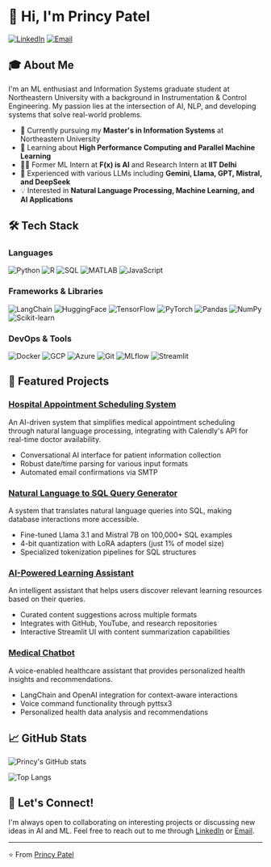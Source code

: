 # 👋 Hi, I'm Princy Patel

[![LinkedIn](https://img.shields.io/badge/LinkedIn-0077B5?style=for-the-badge&logo=linkedin&logoColor=white)](https://www.linkedin.com/in/princy-patel-4a7a19206/)
[![Email](https://img.shields.io/badge/Email-D14836?style=for-the-badge&logo=gmail&logoColor=white)](mailto:patel.princyr@northeastern.edu)

## 🎓 About Me

I'm an ML enthusiast and Information Systems graduate student at Northeastern University with a background in Instrumentation & Control Engineering. My passion lies at the intersection of AI, NLP, and developing systems that solve real-world problems.

- 🔭 Currently pursuing my **Master's in Information Systems** at Northeastern University
- 🌱 Learning about **High Performance Computing and Parallel Machine Learning**
- 👨‍💻 Former ML Intern at **F(x) is AI** and Research Intern at **IIT Delhi**
- 🤖 Experienced with various LLMs including **Gemini, Llama, GPT, Mistral, and DeepSeek**
- 💡 Interested in **Natural Language Processing, Machine Learning, and AI Applications**

## 🛠️ Tech Stack

### Languages
![Python](https://img.shields.io/badge/Python-3776AB?style=flat-square&logo=python&logoColor=white)
![R](https://img.shields.io/badge/R-276DC3?style=flat-square&logo=r&logoColor=white)
![SQL](https://img.shields.io/badge/SQL-4479A1?style=flat-square&logo=postgresql&logoColor=white)
![MATLAB](https://img.shields.io/badge/MATLAB-0076A8?style=flat-square&logo=mathworks&logoColor=white)
![JavaScript](https://img.shields.io/badge/JavaScript-F7DF1E?style=flat-square&logo=javascript&logoColor=black)

### Frameworks & Libraries
![LangChain](https://img.shields.io/badge/LangChain-121212?style=flat-square)
![HuggingFace](https://img.shields.io/badge/HuggingFace-FF9A00?style=flat-square)
![TensorFlow](https://img.shields.io/badge/TensorFlow-FF6F00?style=flat-square&logo=tensorflow&logoColor=white)
![PyTorch](https://img.shields.io/badge/PyTorch-EE4C2C?style=flat-square&logo=pytorch&logoColor=white)
![Pandas](https://img.shields.io/badge/Pandas-150458?style=flat-square&logo=pandas&logoColor=white)
![NumPy](https://img.shields.io/badge/NumPy-013243?style=flat-square&logo=numpy&logoColor=white)
![Scikit-learn](https://img.shields.io/badge/Scikit_Learn-F7931E?style=flat-square&logo=scikit-learn&logoColor=white)

### DevOps & Tools
![Docker](https://img.shields.io/badge/Docker-2496ED?style=flat-square&logo=docker&logoColor=white)
![GCP](https://img.shields.io/badge/GCP-4285F4?style=flat-square&logo=google-cloud&logoColor=white)
![Azure](https://img.shields.io/badge/Azure-0078D4?style=flat-square&logo=microsoft-azure&logoColor=white)
![Git](https://img.shields.io/badge/Git-F05032?style=flat-square&logo=git&logoColor=white)
![MLflow](https://img.shields.io/badge/MLflow-0194E2?style=flat-square&logo=mlflow&logoColor=white)
![Streamlit](https://img.shields.io/badge/Streamlit-FF4B4B?style=flat-square&logo=streamlit&logoColor=white)

## 🚀 Featured Projects

### [Hospital Appointment Scheduling System](https://github.com/princy2352/hospital-appointment-system)
An AI-driven system that simplifies medical appointment scheduling through natural language processing, integrating with Calendly's API for real-time doctor availability.
- Conversational AI interface for patient information collection
- Robust date/time parsing for various input formats
- Automated email confirmations via SMTP

### [Natural Language to SQL Query Generator](https://github.com/princy2352/nl-to-sql)
A system that translates natural language queries into SQL, making database interactions more accessible.
- Fine-tuned Llama 3.1 and Mistral 7B on 100,000+ SQL examples
- 4-bit quantization with LoRA adapters (just 1% of model size)
- Specialized tokenization pipelines for SQL structures

### [AI-Powered Learning Assistant](https://github.com/princy2352/ai-learning-assistant)
An intelligent assistant that helps users discover relevant learning resources based on their queries.
- Curated content suggestions across multiple formats
- Integrates with GitHub, YouTube, and research repositories
- Interactive Streamlit UI with content summarization capabilities

### [Medical Chatbot](https://github.com/princy2352/medical-chatbot)
A voice-enabled healthcare assistant that provides personalized health insights and recommendations.
- LangChain and OpenAI integration for context-aware interactions
- Voice command functionality through pyttsx3
- Personalized health data analysis and recommendations

## 📈 GitHub Stats

![Princy's GitHub stats](https://github-readme-stats.vercel.app/api?username=princy2352&show_icons=true&theme=radical)

![Top Langs](https://github-readme-stats.vercel.app/api/top-langs/?username=princy2352&layout=compact&theme=radical)

## 🤝 Let's Connect!

I'm always open to collaborating on interesting projects or discussing new ideas in AI and ML. Feel free to reach out to me through [LinkedIn](https://www.linkedin.com/in/princy-patel-4a7a19206/) or [Email](mailto:patel.princyr@northeastern.edu).

---

⭐️ From [Princy Patel](https://github.com/princy2352)
